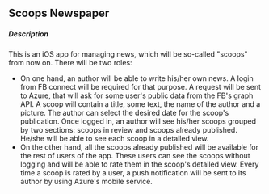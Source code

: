 ## Scoops Newspaper ##

##### Description #####
This is an iOS app for managing news, which will be so-called "scoops" from now on. There will be two roles: 

* On one hand, an author will be able to write his/her own news. A login from FB connect will be required for that purpose. A request will be sent to Azure, that will ask for some user's public data from the FB's graph API. A scoop will contain a title, some text, the name of the author and a picture. The author can select the desired date for the scoop's publication. Once logged in, an author will see his/her scoops grouped by two sections: scoops in review and scoops already published. He/she will be able to see each scoop in a detailed view.
* On the other hand, all the scoops already published will be available for the rest of users of the app. These users can see the scoops without logging and will be able to rate them in the scoop's detailed view. Every time a scoop is rated by a user, a push notification will be sent to its author by using Azure's mobile service.